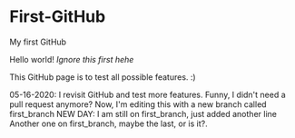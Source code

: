 # First-GitHub
My first GitHub

Hello world!
*Ignore this first hehe*

This GitHub page is to test all possible features. :)

05-16-2020: I revisit GitHub and test more features.
Funny, I didn't need a pull request anymore?
Now, I'm editing this with a new branch called first_branch
NEW DAY: I am still on first_branch, just added another line
Another one on first_branch, maybe the last, or is it?.
